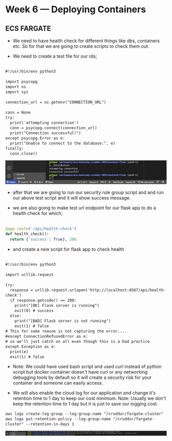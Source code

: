 # Week 6 — Deploying Containers

## ECS FARGATE
- We need to have health check for different things like dbs, containers etc. So for that we are going to create scripts to check them out.

- We need to create a test file for our rds; 
```  "./bin/db/test"

#!/usr/bin/env python3

import psycopg
import os
import sys

connection_url = os.getenv("CONNECTION_URL")

conn = None
try:
  print('attempting connection')
  conn = psycopg.connect(connection_url)
  print("Connection successful!")
except psycopg.Error as e:
  print("Unable to connect to the database:", e)
finally:
  conn.close()
```
![result of bin-rds-test-confirmation](../_docs/assets/bin-rds-test-confirmation.JPG)

- after that we are going to run our security rule group script and and run our above test script and it will show success message.

- we are also going to make test url endpoint for our flask app to do a health check for which;

``` "backend-flask/app.py | line 128 - 130"

@app.route('/api/health-check')
def health_check():
  return {'success': True}, 200
```
- and create a new script for flask app to check health

```"./bin/flask/health-check"

#!/usr/bin/env python3

import urllib.request

try:
  response = urllib.request.urlopen('http://localhost:4567/api/health-check')
  if response.getcode() == 200:
    print("[OK] Flask server is running")
    exit(0) # success
  else:
    print("[BAD] Flask server is not running")
    exit(1) # false
# This for some reason is not capturing the error....
#except ConnectionRefusedError as e:
# so we'll just catch on all even though this is a bad practice
except Exception as e:
  print(e)
  exit(1) # false
```

- Note: We could have used bash script and used curl instead of python script but docker container doesn't have curl or any networking debugging tools by default so it will create a security risk for your container and someone can easily access.

- We will also enable the cloud log for our application and change it's retention time to 1 day to keep our cost minimum. Note: Usually we don't keep the retention time to 1 day but it is just to save our logging cost.

``` "Run this commands in CLI to create cloud-watch group"
aws logs create-log-group --log-group-name "/cruddur/fargate-cluster"
aws logs put-retention-policy --log-group-name "/cruddur/fargate-cluster" --retention-in-days 1
```
![result of cloud-watch-log-confirmation](../_docs/assets/cloud-watch-log.JPG)



